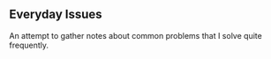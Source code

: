 ## Everyday Issues ##

An attempt to gather notes about common problems that I solve quite frequently.



